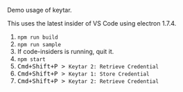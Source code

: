 Demo usage of keytar.

This uses the latest insider of VS Code using electron 1.7.4.

1. `npm run build`
2. `npm run sample`
3. If code-insiders is running, quit it.
4. `npm start`
5. <kbd>Cmd+Shift+P</kdb> > `Keytar 2: Retrieve Credential`
6. <kbd>Cmd+Shift+P</kdb> > `Keytar 1: Store Credential`
7. <kbd>Cmd+Shift+P</kdb> > `Keytar 2: Retrieve Credential`